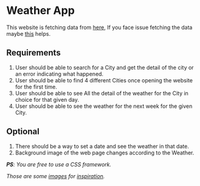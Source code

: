 # Weather App

This website is fetching data from [here](https://www.metaweather.com/api/),
If you face issue fetching the data maybe [this](https://stackoverflow.com/questions/43262121/trying-to-use-fetch-and-pass-in-mode-no-cors/43268098) helps.

## Requirements

1. User should be able to search for a City and get the detail of the city or an error indicating what happened.
2. User should be able to find 4 different Cities once opening the website for the first time.
3. User should be able to see All the detail of the weather for the City in choice for that given day.
4. User should be able to see the weather for the next week for the given City.

## Optional

1. There should be a way to set a date and see the weather in that date.
2. Background image of the web page changes according to the Weather.

***PS**: You are free to use a CSS framework.*

*Those are some [images](https://static.dribbble.com/users/2158940/screenshots/7376567/media/35649246137de1ce1d3f68d4ad1e1ffa.png) for [inspiration](https://static.dribbble.com/users/2158940/screenshots/7118235/media/1ea59d43e8e99a529220bed091f8eb84.png).*
